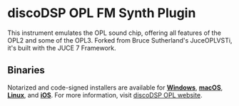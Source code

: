 # discoDSP OPL FM Synth Plugin
This instrument emulates the OPL sound chip, offering all features of the OPL2 and some of the OPL3. Forked from Bruce Sutherland's JuceOPLVSTi, it's built with the JUCE 7 Framework.

## Binaries
Notarized and code-signed installers are available for [**Windows**](https://www.discodsp.com/download/?id=27), [**macOS**](https://www.discodsp.com/download/?id=23), [**Linux**](https://www.discodsp.com/download/?id=28), and [**iOS**](https://apps.apple.com/us/app/opl-auv3-fm-synth/id1516617949?ls=1).
For more information, visit [discoDSP OPL website](https://www.discodsp.com/opl/).
